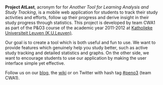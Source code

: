 **Project AtLast**, acronym for for _Another Tool for Learning Analysis and Study Tracking_, is a mobile web application for students to track their study activities and efforts, follow up their progress and derive insight in their study progress through statistics. This project is developed by team CWA1 as part of the P&O3 course of the academic year 2011-2012 at [Katholieke Universiteit Leuven (K.U.Leuven)](http://www.kuleuven.be).

Our goal is to create a tool which is both useful and fun to use. We want to provide features which genuinely help you study better, such as active study tracking and detailed statistics and graphs. On the other side, we want to encourage students to use our application by making the user interface simple yet effective.


Follow us on our [blog](http://projectatlast.wordpress.com/), the [wiki](http://ariadne.cs.kuleuven.be/mediawiki/index.php/PEnO3-1112) or on Twitter with hash tag [#peno3](http://twitter.com/search/%23peno3) (team CWA1).
